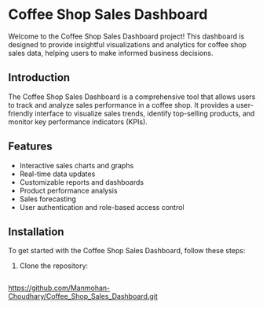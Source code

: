 # Coffee Shop Sales Dashboard

Welcome to the Coffee Shop Sales Dashboard project! This dashboard is designed to provide insightful visualizations and analytics for coffee shop sales data, helping users to make informed business decisions.


## Introduction

The Coffee Shop Sales Dashboard is a comprehensive tool that allows users to track and analyze sales performance in a coffee shop. It provides a user-friendly interface to visualize sales trends, identify top-selling products, and monitor key performance indicators (KPIs).

## Features

- Interactive sales charts and graphs
- Real-time data updates
- Customizable reports and dashboards
- Product performance analysis
- Sales forecasting
- User authentication and role-based access control

## Installation

To get started with the Coffee Shop Sales Dashboard, follow these steps:

1. Clone the repository:
   ```bash
https://github.com/Manmohan-Choudhary/Coffee_Shop_Sales_Dashboard.git
   
